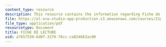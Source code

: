 ```yaml
---
content_type: resource
description: This resource contains the information regarding Fiche de lecture.
file: https://ol-ocw-studio-app-production.s3.amazonaws.com/courses/21g-302-french-ii-fall-2004/a76575306d0f337076ccca024663ac00_MIT21G_302_F04_lecture_U.pdf
file_type: application/pdf
resourcetype: Document
title: FICHE DE LECTURE
uid: a7657530-6d0f-3370-76cc-ca024663ac00
---
```

